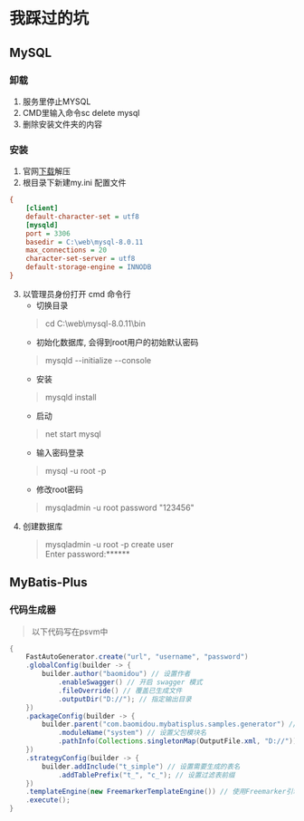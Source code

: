 # 我踩过的坑
## MySQL
### 卸载
1. 服务里停止MYSQL
2. CMD里输入命令sc delete mysql
3. 删除安装文件夹的内容
### 安装
1. 官网[下载](https://dev.mysql.com/downloads/mysql/)解压
2. 根目录下新建my.ini 配置文件
```ini
{
    [client]
    default-character-set = utf8
    [mysqld]
    port = 3306
    basedir = C:\web\mysql-8.0.11
    max_connections = 20
    character-set-server = utf8
    default-storage-engine = INNODB
}   
```
3. 以管理员身份打开 cmd 命令行
    - 切换目录
    > cd C:\web\mysql-8.0.11\bin  
    - 初始化数据库, 会得到root用户的初始默认密码
    > mysqld --initialize --console
    - 安装  
    > mysqld install
    - 启动
    > net start mysql
    - 输入密码登录
    > mysql -u root -p
    - 修改root密码
    > mysqladmin -u root password "123456" 
4. 创建数据库
    > mysqladmin -u root -p create user  
      Enter password:******
## MyBatis-Plus
### 代码生成器
> 以下代码写在psvm中
```java
{
    FastAutoGenerator.create("url", "username", "password")
    .globalConfig(builder -> {
        builder.author("baomidou") // 设置作者
            .enableSwagger() // 开启 swagger 模式
            .fileOverride() // 覆盖已生成文件
            .outputDir("D://"); // 指定输出目录
    })
    .packageConfig(builder -> {
        builder.parent("com.baomidou.mybatisplus.samples.generator") // 设置父包名
            .moduleName("system") // 设置父包模块名
            .pathInfo(Collections.singletonMap(OutputFile.xml, "D://")); // 设置mapperXml生成路径
    })
    .strategyConfig(builder -> {
        builder.addInclude("t_simple") // 设置需要生成的表名
            .addTablePrefix("t_", "c_"); // 设置过滤表前缀
    })
    .templateEngine(new FreemarkerTemplateEngine()) // 使用Freemarker引擎模板，默认的是Velocity引擎模板
    .execute();
}
```